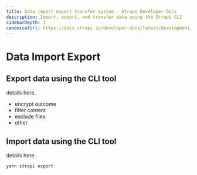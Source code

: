 ```yaml
---
title: Data import export transfer system - Strapi Developer Docs
description: Import, export, and transfer data using the Strapi CLI
sidebarDepth: 3
canonicalUrl: https://docs.strapi.io/developer-docs/latest/development/import-export.html
---
```


<!-- more details including the file structure of exp data on this page-->
# Data Import Export


## Export data using the CLI tool

details here.

- encrypt outcome
- filter content
- exclude files
- other

## Import data using the CLI tool

details here.



`yarn strapi export`

<!--## Transfer between environments **new page**

## Activate or deactivate maintenance mode -->
